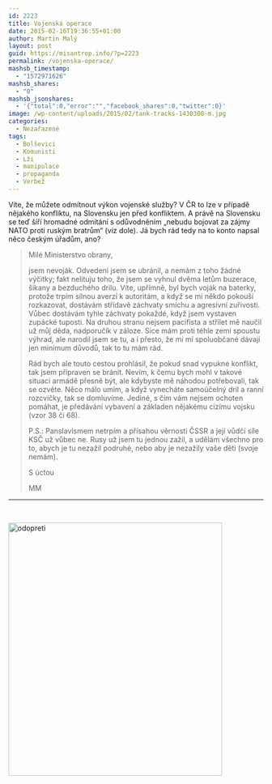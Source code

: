 ```yaml
---
id: 2223
title: Vojenská operace
date: 2015-02-16T19:36:55+01:00
author: Martin Malý
layout: post
guid: https://misantrop.info/?p=2223
permalink: /vojenska-operace/
mashsb_timestamp:
  - "1572971626"
mashsb_shares:
  - "0"
mashsb_jsonshares:
  - '{"total":0,"error":"","facebook_shares":0,"twitter":0}'
image: /wp-content/uploads/2015/02/tank-tracks-1430300-m.jpg
categories:
  - Nezařazené
tags:
  - Bolševici
  - Komunisti
  - Lži
  - manipulace
  - propaganda
  - Verbež
---
```

Víte, že můžete odmítnout výkon vojenské služby? V ČR to lze v případě nějakého konfliktu, na Slovensku jen před konfliktem. A právě na Slovensku se teď šíří hromadné odmítání s odůvodněním &#8222;nebudu bojovat za zájmy NATO proti ruským bratrům&#8220; (viz dole). Já bych rád tedy na to konto napsal něco českým úřadům, ano?

<!--more-->

> Milé Ministerstvo obrany,
> 
> jsem nevoják. Odvedení jsem se ubránil, a nemám z toho žádné výčitky; fakt nelituju toho, že jsem se vyhnul dvěma letům buzerace, šikany a bezduchého drilu. Víte, upřímně, byl bych voják na baterky, protože trpím silnou averzí k autoritám, a když se mi někdo pokouší rozkazovat, dostávám střídavě záchvaty smíchu a agresivní zuřivosti. Vůbec dostávám tyhle záchvaty pokaždé, když jsem vystaven zupácké tuposti. Na druhou stranu nejsem pacifista a střílet mě naučil už můj děda, nadporučík v záloze. Sice mám proti téhle zemi spoustu výhrad, ale narodil jsem se tu, a i přesto, že mi mí spoluobčané dávají jen minimum důvodů, tak to tu mám rád.
> 
> Rád bych ale touto cestou prohlásil, že pokud snad vypukne konflikt, tak jsem připraven se bránit. Nevím, k čemu bych mohl v takové situaci armádě přesně být, ale kdybyste mě náhodou potřebovali, tak se ozvěte. Něco málo umím, a když vynecháte samoúčelný dril a ranní rozcvičky, tak se domluvíme. Jediné, s čím vám nejsem ochoten pomáhat, je předávání vybavení a základen nějakému cizímu vojsku (vzor 38 či 68).
> 
> P.S.: Panslavismem netrpím a přísahou věrnosti ČSSR a její vůdčí síle KSČ už vůbec ne. Rusy už jsem tu jednou zažil, a udělám všechno pro to, abych je tu nezažil podruhé, nebo aby je nezažily vaše děti (svoje nemám).
> 
> S úctou
> 
> MM

* * *

&nbsp;

[<img class="aligncenter size-medium wp-image-2224" src="https://misantrop.info/wp-content/uploads/2015/02/odopreti-422x500.jpg" alt="odopreti" width="422" height="500" srcset="https://misantrop.info/wp-content/uploads/2015/02/odopreti-422x500.jpg 422w, https://misantrop.info/wp-content/uploads/2015/02/odopreti-168x200.jpg 168w, https://misantrop.info/wp-content/uploads/2015/02/odopreti.jpg 811w" sizes="(max-width: 422px) 100vw, 422px" />](https://misantrop.info/wp-content/uploads/2015/02/odopreti.jpg)